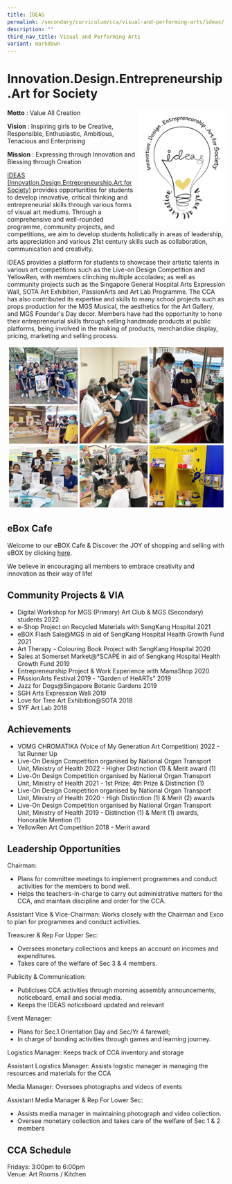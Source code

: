 ```yaml
---
title: IDEAS
permalink: /secondary/curriculum/cca/visual-and-performing-arts/ideas/
description: ""
third_nav_title: Visual and Performing Arts
variant: markdown
---
```

# Innovation.Design.Entrepreneurship.Art for Society

<img src="/images/Sec_cca/ideas-logo.png" align="right" style="width:40%">


**Motto**&nbsp;: Value All Creation


**Vision**&nbsp;: Inspiring girls to be Creative, Responsible, Enthusiastic, Ambitious, Tenacious and Enterprising


**Mission**&nbsp;: Expressing through Innovation and Blessing through Creation


[IDEAS (Innovation.Design.Entrepreneurship.Art.for Society)](https://youtu.be/Kr4scKttbMo) provides opportunities for students to develop innovative, critical thinking and entrepreneurial skills through various forms of visual art mediums. Through a comprehensive and well-rounded programme, community projects, and competitions, we aim to develop students holistically in areas of leadership, arts appreciation and various 21st century skills such as collaboration, communication and creativity.

  

IDEAS provides a platform for students to showcase their artistic talents in various art competitions such as the Live-on Design Competition and YellowRen, with members clinching multiple accolades; as well as community projects such as the Singapore General Hospital Arts Expression Wall, SOTA Art Exhibition, PassionArts and Art Lab Programme. The CCA has also contributed its expertise and skills to many school projects such as props production for the MGS Musical, the aesthetics for the Art Gallery, and MGS Founder's Day decor. Members have had the opportunity to hone their entrepreneurial skills through selling handmade products at public platforms, being involved in the making of products, merchandise display, pricing, marketing and selling process.

![](/images/Sec_cca/ideas%202021.jpg)

## eBox Cafe

Welcome to our eBOX Cafe &amp; Discover the JOY of shopping and selling with eBOX by clicking&nbsp;[here](https://sites.google.com/mgs.sch.edu.sg/mg-entrepreneur-box/shop?authuser=0). 

We believe in encouraging all members to embrace creativity and innovation as their way of life!

  
## Community Projects &amp; VIA

*   Digital Workshop for MGS (Primary) Art Club &amp; MGS (Secondary) students 2022  
*   e-Shop Project on Recycled Materials with SengKang Hospital 2021  
*   eBOX Flash Sale@MGS in aid of SengKang Hospital Health Growth Fund 2021
*   Art Therapy - Colouring Book Project with SengKang Hospital 2020  
*   Sales at Somerset Market@\*SCAPE in aid of Sengkang Hospital Health Growth Fund 2019  
*   Entrepreneurship Project &amp; Work Experience with MamaShop 2020
*   PAssionArts Festival 2019 - "Garden of HeARTs" 2019  
*   Jazz for Dogs@Singapore Botanic Gardens 2019
*   SGH Arts Expression Wall 2019
*   Love for Tree Art Exhibition@SOTA 2018
*   SYF Art Lab 2018

  

## Achievements

*   VOMG CHROMATIKA (Voice of My Generation Art Competition) 2022 - 1st Runner Up  
*   Live-On Design Competition organised by National Organ Transport Unit, Ministry of Health 2022 - Higher Distinction (1) &amp; Merit award (1)
*   Live-On Design Competition organised by National Organ Transport Unit, Ministry of Health 2021 - 1st Prize; 4th Prize &amp; Distinction (1)  
*   Live-On Design Competition organised by National Organ Transport Unit, Ministry of Health 2020 - High Distinction (1) &amp; Merit (2) awards
*   Live-On Design Competition organised by National Organ Transport Unit, Ministry of Health 2019 - Distinction (1) &amp; Merit (1) awards, Honorable Mention (1)
*   YellowRen Art Competition 2018 - Merit award


## Leadership Opportunities

Chairman:
- Plans for committee meetings to implement programmes and conduct activities for the members to bond well.
- Helps the teachers-in-charge to carry out administrative matters for the CCA, and maintain discipline and order for the CCA.

Assistant Vice &amp; Vice-Chairman: Works closely with the Chairman and Exco to plan for programmes and conduct activities.

Treasurer &amp; Rep For Upper Sec:
- Oversees monetary collections and keeps an account on incomes and expenditures.
- Takes care of the welfare of Sec 3 &amp; 4 members.

Publicity &amp; Communication:
- Publicises CCA activities through morning assembly announcements, noticeboard, email and social media.
- Keeps the IDEAS noticeboard updated and relevant

Event Manager:
- Plans for Sec.1 Orientation Day and Sec/Yr 4 farewell;
- In charge of bonding activities through games and learning journey.

Logistics Manager: Keeps track of CCA inventory and storage

Assistant Logistics Manager: Assists logistic manager in managing the resources and materials for the CCA

Media Manager: Oversees photographs and videos of events

Assistant Media Manager &amp; Rep For Lower Sec:
- Assists media manager in maintaining photograph and video collection.
- Oversee monetary collection and takes care of the welfare of Sec 1 &amp; 2 members


## CCA Schedule

Fridays: 3:00pm to 6:00pm <br>
Venue: Art Rooms / Kitchen <br>